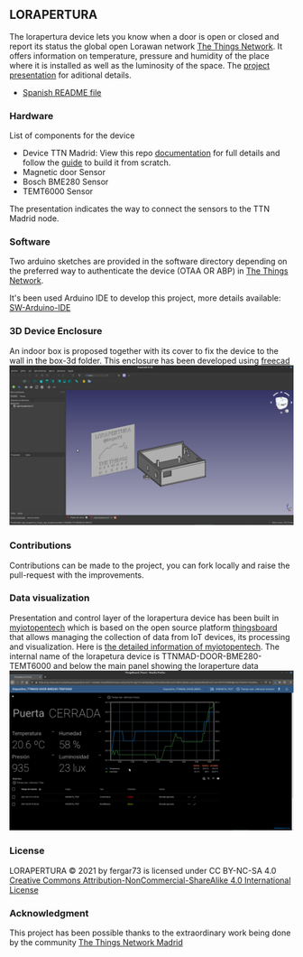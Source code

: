 ## LORAPERTURA
The lorapertura device lets you know when a door is open or closed and report its status the global open Lorawan network [The Things Network](https://www.thethingsnetwork.org/). It offers information on temperature, pressure and humidity of the place where it is installed as well as the luminosity of the space. 
The [project presentation](./presentacion/lorapertura-ttnmad.pdf) for aditional details. 
- [Spanish README file](README.md)

### Hardware
List of components for the device
- Device TTN Madrid: View this repo  [documentation]( https://github.com/IoTopenTech/Nodo_TTN_MAD_V2) for full details and follow the [guide](https://github.com/IoTopenTech/Nodo_TTN_MAD_V2/blob/master/Montaje%20nodo%20TTN%20MAD%20v2_2%20basico.pdf) to build it from scratch.
- Magnetic door Sensor
- Bosch BME280 Sensor 
- TEMT6000 Sensor  

The presentation indicates the way to connect the sensors to the TTN Madrid node.

### Software
Two arduino sketches are provided in the software directory depending on the preferred way to authenticate the device (OTAA OR ABP) in [The Things Network](https://www.thethingsnetwork.org).

It's been used Arduino IDE to develop this project, more details available: [SW-Arduino-IDE](SW-Arduino-IDE-EN.md)

### 3D Device Enclosure
An indoor box is proposed together with its cover to fix the device to the wall in the box-3d folder. This enclosure has been developed using [freecad](https://www.freecadweb.org)
![caja-lorapertura](./images/caja-lorapertura.png)

### Contributions
Contributions can be made to the project, you can fork locally and raise the pull-request with the improvements.

### Data visualization 
Presentation and control layer of the lorapertura device has been built in [myiotopentech](https://my.iotopentech.io/) which is based on the open source platform [thingsboard](https://thingsboard.io/) that allows managing the collection of data from IoT devices, its processing and visualization.
Here is [the detailed information of myiotopentech](https://github.com/IoTopenTech/myIoTopenTech). The internal name of the lorapetura device is TTNMAD-DOOR-BME280-TEMT6000 and below the main panel showing the loraperture data
![panel principal](./images/panel-principal-lorapertura.png)

### License
LORAPERTURA © 2021 by fergar73 is licensed under CC BY-NC-SA 4.0 [Creative Commons Attribution-NonCommercial-ShareAlike 4.0 International License](http://creativecommons.org/licenses/by-nc-sa/4.0/)
 
### Acknowledgment
This project has been possible thanks to the extraordinary work being done by the community [The Things Network Madrid](https://www.thethingsnetwork.org/community/madrid/)
 